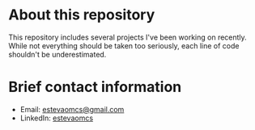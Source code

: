 # About this repository
This repository includes several projects I've been working on recently. While not everything should be taken too seriously, each line of code shouldn't be underestimated.
# Brief contact information
- Email: estevaomcs@gmail.com
- LinkedIn: [estevaomcs](https://www.linkedin.com/in/estev%C3%A3o-cardoso-938261136/)
